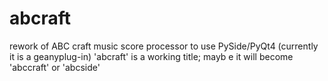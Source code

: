 # abcraft
rework of ABC craft music score processor to use PySide/PyQt4 (currently it is a geanyplug-in)
'abcraft' is a working title; mayb e it will become 'abccraft' or 'abcside'

